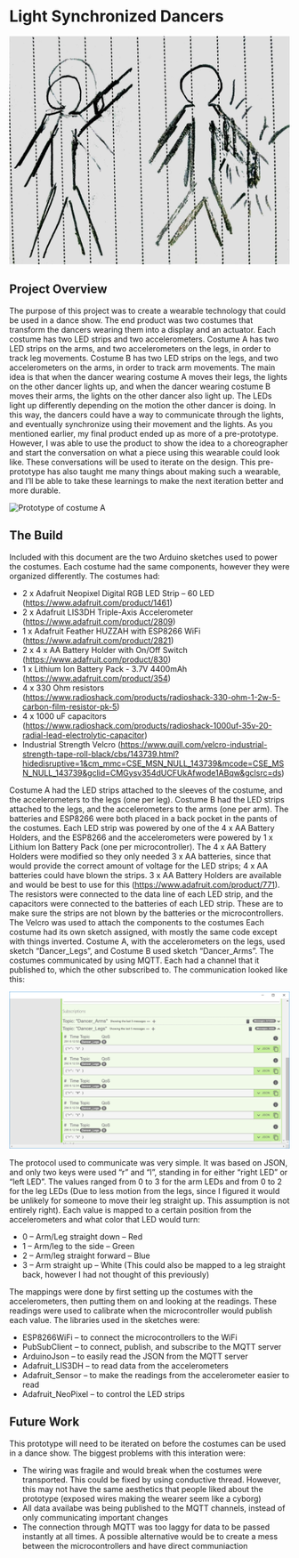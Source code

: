 # Light Synchronized Dancers

![Sketch of design](images/dancers_sketch.jpg)

## Project Overview
The purpose of this project was to create a wearable technology that could be used in a dance show. The end product was two costumes that transform the dancers wearing them into a display and an actuator. Each costume has two LED strips and two accelerometers. Costume A has two LED strips on the arms, and two accelerometers on the legs, in order to track leg movements. Costume B has two LED strips on the legs, and two accelerometers on the arms, in order to track arm movements. The main idea is that when the dancer wearing costume A moves their legs, the lights on the other dancer lights up, and when the dancer wearing costume B moves their arms, the lights on the other dancer also light up. The LEDs light up differently depending on the motion the other dancer is doing. In this way, the dancers could have a way to communicate through the lights, and eventually synchronize using their movement and the lights. As you mentioned earlier, my final product ended up as more of a pre-prototype. However, I was able to use the product to show the idea to a choreographer and start the conversation on what a piece using this wearable could look like. These conversations will be used to iterate on the design. This pre-prototype has also taught me many things about making such a wearable, and I’ll be able to take these learnings to make the next iteration better and more durable.

![Prototype of costume A](images/Costume_A.jpg)

## The Build
Included with this document are the two Arduino sketches used to power the costumes. 
Each costume had the same components, however they were organized differently. The costumes had:
* 2 x Adafruit Neopixel Digital RGB LED Strip – 60 LED (https://www.adafruit.com/product/1461) 
* 2 x Adafruit LIS3DH Triple-Axis Accelerometer (https://www.adafruit.com/product/2809) 
* 1 x Adafruit Feather HUZZAH with ESP8266 WiFi (https://www.adafruit.com/product/2821) 
* 2 x 4 x AA Battery Holder with On/Off Switch (https://www.adafruit.com/product/830)
* 1 x Lithium Ion Battery Pack - 3.7V 4400mAh (https://www.adafruit.com/product/354) 
* 4 x 330 Ohm resistors (https://www.radioshack.com/products/radioshack-330-ohm-1-2w-5-carbon-film-resistor-pk-5) 
* 4 x 1000 uF capacitors (https://www.radioshack.com/products/radioshack-1000uf-35v-20-radial-lead-electrolytic-capacitor) 
* Industrial Strength Velcro (https://www.quill.com/velcro-industrial-strength-tape-roll-black/cbs/143739.html?hidedisruptive=1&cm_mmc=CSE_MSN_NULL_143739&mcode=CSE_MSN_NULL_143739&gclid=CMGysv354dUCFUkAfwode1ABqw&gclsrc=ds) 

Costume A had the LED strips attached to the sleeves of the costume, and the accelerometers to the legs (one per leg). Costume B had the LED strips attached to the legs, and the accelerometers to the arms (one per arm). The batteries and ESP8266 were both placed in a back pocket in the pants of the costumes. Each LED strip was powered by one of the 4 x AA Battery Holders, and the ESP8266 and the accelerometers were powered by 1 x Lithium Ion Battery Pack (one per microcontroller). The 4 x AA Battery Holders were modified so they only needed 3 x AA batteries, since that would provide the correct amount of voltage for the LED strips; 4 x AA batteries could have blown the strips. 3 x AA Battery Holders are available and would be best to use for this (https://www.adafruit.com/product/771).
The resistors were connected to the data line of each LED strip, and the capacitors were connected to the batteries of each LED strip. These are to make sure the strips are not blown by the batteries or the microcontrollers. The Velcro was used to attach the components to the costumes
Each costume had its own sketch assigned, with mostly the same code except with things inverted. Costume A, with the accelerometers on the legs, used sketch “Dancer_Legs”, and Costume B used sketch “Dancer_Arms”. The costumes communicated by using MQTT. Each had a channel that it published to, which the other subscribed to. The communication looked like this:

![View of MQTT channel](images/MQTT_Lens.png)
 
The protocol used to communicate was very simple. It was based on JSON, and only two keys were used “r” and “l”, standing in for either “right LED” or “left LED”. The values ranged from 0 to 3 for the arm LEDs and from 0 to 2 for the leg LEDs (Due to less motion from the legs, since I figured it would be unlikely for someone to move their leg straight up. This assumption is not entirely right). Each value is mapped to a certain position from the accelerometers and what color that LED would turn:
* 0 – Arm/Leg straight down – Red 
* 1 – Arm/leg to the side – Green 
* 2 – Arm/leg straight forward – Blue 
* 3 – Arm straight up – White  (This could also be mapped to a leg straight back, however I had not thought of this previously)

The mappings were done by first setting up the costumes with the accelerometers, then putting them on and looking at the readings. These readings were used to calibrate when the microcontroller would publish each value.
The libraries used in the sketches were:
* ESP8266WiFi – to connect the microcontrollers to the WiFi
* PubSubClient – to connect, publish, and subscribe to the MQTT server
* ArduinoJson – to easily read the JSON from the MQTT server
* Adafruit_LIS3DH – to read data from the accelerometers
* Adafruit_Sensor – to make the readings from the accelerometer easier to read
* Adafruit_NeoPixel – to control the LED strips

## Future Work

This prototype will need to be iterated on before the costumes can be used in a dance show. The biggest problems with this interation were:
* The wiring was fragile and would break when the costumes were transported. This could be fixed by using conductive thread. However, this may not have the same aesthetics that people liked about the prototype (exposed wires making the wearer seem like a cyborg)
* All data availabe was being published to the MQTT channels, instead of only communicating important changes
* The connection through MQTT was too laggy for data to be passed instantly at all times. A possible alternative would be to create a mess between the microcontrollers and have direct communiaction

